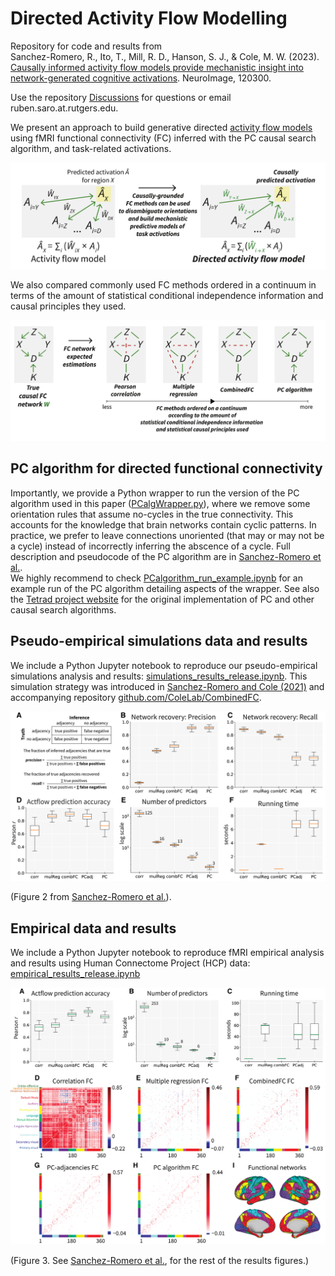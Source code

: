 # Directed Activity Flow Modelling #

Repository for code and results from <br /> 
Sanchez-Romero, R., Ito, T., Mill, R. D., Hanson, S. J., & Cole, M. W. (2023). [Causally informed activity flow models provide mechanistic insight into network-generated cognitive activations](https://doi.org/10.1016/j.neuroimage.2023.120300). NeuroImage, 120300.

Use the repository [Discussions](https://github.com/ColeLab/DirectedActflow_release/discussions) for questions or email ruben.saro.at.rutgers.edu. 

We present an approach to build generative directed [activity flow models](https://colelab.github.io/ActflowToolbox/) using fMRI functional connectivity (FC) inferred with the PC causal search algorithm, and task-related activations. 

<!---<img src="aux_figs/DirectedActFlowSchematic.png"  width="600" height="211">--->

![Alt text](aux_figs/DirectedActFlowSchematic.png?raw=true)

We also compared commonly used FC methods ordered in a continuum in terms of the amount of statistical conditional independence information and causal principles they used.

<!---<img src="aux_figs/FCContinuum_DirActFlow.png"  width="625" height="231">--->
![Alt text](aux_figs/FCContinuum_DirActFlow.png?raw=true)

## PC algorithm for directed functional connectivity ##
Importantly, we provide a Python wrapper to run the version of the PC algorithm used in this paper ([PCalgWrapper.py](https://github.com/ColeLab/DirectedActflow_release/blob/main/PCalgWrapper.py)), where we remove some orientation rules that assume no-cycles in the true connectivity. This accounts for the knowledge that brain networks contain cyclic patterns. In practice, we prefer to leave connections unoriented (that may or may not be a cycle) instead of incorrectly inferring the abscence of a cycle. Full description and pseudocode of the PC algorithm are in [Sanchez-Romero et al.](https://doi.org/10.1016/j.neuroimage.2023.120300). <br />
We highly recommend to check [PCalgorithm_run_example.ipynb](https://github.com/ColeLab/DirectedActflow_release/blob/main/PCalgorithm_run_example.ipynb) for an example run of the PC algorithm detailing aspects of the wrapper. See also the [Tetrad project website](https://sites.google.com/view/tetradcausal) for the original implementation of PC and other causal search algorithms.

## Pseudo-empirical simulations data and results ##
We include a Python Jupyter notebook to reproduce our pseudo-empirical simulations analysis and results: [simulations_results_release.ipynb](https://github.com/ColeLab/DirectedActflow_release/blob/main/simulations_results_release.ipynb). This simulation strategy was introduced in [Sanchez-Romero and Cole (2021)](https://doi.org/10.1162/jocn_a_01580) and accompanying repository [github.com/ColeLab/CombinedFC](https://github.com/ColeLab/CombinedFC).

<!---<img src="aux_figs/FigureR1_v04.png"  width="601" height="324">--->
![Alt text](aux_figs/FigureR1_v04.png?raw=true)

(Figure 2 from [Sanchez-Romero et al.](https://doi.org/10.1016/j.neuroimage.2023.120300)).

## Empirical data and results ##
We include a Python Jupyter notebook to reproduce fMRI empirical analysis and results using Human Connectome Project (HCP) data: [empirical_results_release.ipynb](https://github.com/ColeLab/DirectedActflow_release/blob/main/empirical_results_release.ipynb)

<!---<img src="aux_figs/FigureR3_v04.png"  width="522" height="422">--->
![Alt text](aux_figs/FigureR3_v04.png?raw=true)

(Figure 3. See [Sanchez-Romero et al.](https://doi.org/10.1016/j.neuroimage.2023.120300), for the rest of the results figures.)
